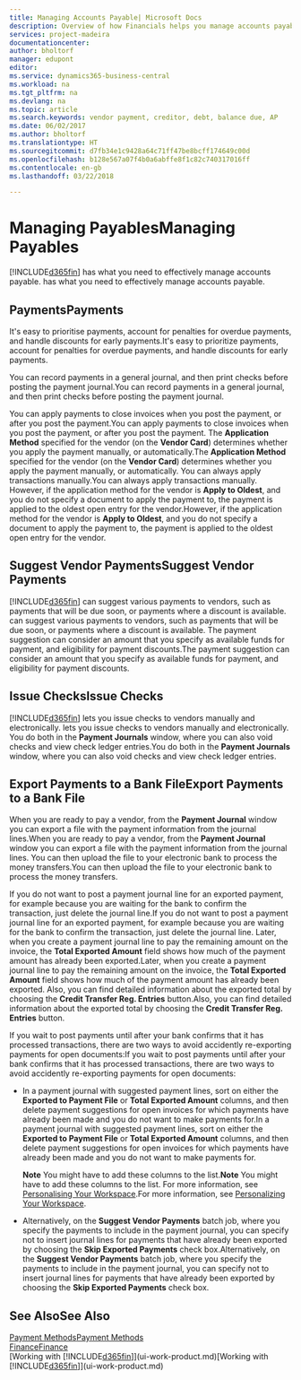 ```yaml
---
title: Managing Accounts Payable| Microsoft Docs
description: Overview of how Financials helps you manage accounts payable (AP), including vendor payments, creditors, debt, and balance due.
services: project-madeira
documentationcenter: 
author: bholtorf
manager: edupont
editor: 
ms.service: dynamics365-business-central
ms.workload: na
ms.tgt_pltfrm: na
ms.devlang: na
ms.topic: article
ms.search.keywords: vendor payment, creditor, debt, balance due, AP
ms.date: 06/02/2017
ms.author: bholtorf
ms.translationtype: HT
ms.sourcegitcommit: d7fb34e1c9428a64c71ff47be8bcff174649c00d
ms.openlocfilehash: b128e567a07f4b0a6abffe8f1c82c740317016ff
ms.contentlocale: en-gb
ms.lasthandoff: 03/22/2018

---
```

# <a name="managing-payables"></a><span data-ttu-id="e908a-103">Managing Payables</span><span class="sxs-lookup"><span data-stu-id="e908a-103">Managing Payables</span></span>
[!INCLUDE[d365fin](includes/d365fin_md.md)]<span data-ttu-id="e908a-104"> has what you need to effectively manage accounts payable.</span><span class="sxs-lookup"><span data-stu-id="e908a-104"> has what you need to effectively manage accounts payable.</span></span>  

## <a name="payments"></a><span data-ttu-id="e908a-105">Payments</span><span class="sxs-lookup"><span data-stu-id="e908a-105">Payments</span></span>
<span data-ttu-id="e908a-106">It's easy to prioritise payments, account for penalties for overdue payments, and handle discounts for early payments.</span><span class="sxs-lookup"><span data-stu-id="e908a-106">It's easy to prioritize payments, account for penalties for overdue payments, and handle discounts for early payments.</span></span>

<span data-ttu-id="e908a-107">You can record payments in a general journal, and then print checks before posting the payment journal.</span><span class="sxs-lookup"><span data-stu-id="e908a-107">You can record payments in a general journal, and then print checks before posting the payment journal.</span></span>

<span data-ttu-id="e908a-108">You can apply payments to close invoices when you post the payment, or after you post the payment.</span><span class="sxs-lookup"><span data-stu-id="e908a-108">You can apply payments to close invoices when you post the payment, or after you post the payment.</span></span> <span data-ttu-id="e908a-109">The **Application Method** specified for the vendor (on the **Vendor Card**) determines whether you apply the payment manually, or automatically.</span><span class="sxs-lookup"><span data-stu-id="e908a-109">The **Application Method** specified for the vendor (on the **Vendor Card**) determines whether you apply the payment manually, or automatically.</span></span> <span data-ttu-id="e908a-110">You can always apply transactions manually.</span><span class="sxs-lookup"><span data-stu-id="e908a-110">You can always apply transactions manually.</span></span> <span data-ttu-id="e908a-111">However, if the application method for the vendor is **Apply to Oldest**, and you do not specify a document to apply the payment to, the payment is applied to the oldest open entry for the vendor.</span><span class="sxs-lookup"><span data-stu-id="e908a-111">However, if the application method for the vendor is **Apply to Oldest**, and you do not specify a document to apply the payment to, the payment is applied to the oldest open entry for the vendor.</span></span>

## <a name="suggest-vendor-payments"></a><span data-ttu-id="e908a-112">Suggest Vendor Payments</span><span class="sxs-lookup"><span data-stu-id="e908a-112">Suggest Vendor Payments</span></span>
[!INCLUDE[d365fin](includes/d365fin_md.md)]<span data-ttu-id="e908a-113"> can suggest various payments to vendors, such as payments that will be due soon, or payments where a discount is available.</span><span class="sxs-lookup"><span data-stu-id="e908a-113"> can suggest various payments to vendors, such as payments that will be due soon, or payments where a discount is available.</span></span> <span data-ttu-id="e908a-114">The payment suggestion can consider an amount that you specify as available funds for payment, and eligibility for payment discounts.</span><span class="sxs-lookup"><span data-stu-id="e908a-114">The payment suggestion can consider an amount that you specify as available funds for payment, and eligibility for payment discounts.</span></span>

## <a name="issue-checks"></a><span data-ttu-id="e908a-115">Issue Checks</span><span class="sxs-lookup"><span data-stu-id="e908a-115">Issue Checks</span></span>
[!INCLUDE[d365fin](includes/d365fin_md.md)]<span data-ttu-id="e908a-116"> lets you issue checks to vendors manually and electronically.</span><span class="sxs-lookup"><span data-stu-id="e908a-116"> lets you issue checks to vendors manually and electronically.</span></span> <span data-ttu-id="e908a-117">You do both in the **Payment Journals** window, where you can also void checks and view check ledger entries.</span><span class="sxs-lookup"><span data-stu-id="e908a-117">You do both in the **Payment Journals** window, where you can also void checks and view check ledger entries.</span></span>

## <a name="export-payments-to-a-bank-file"></a><span data-ttu-id="e908a-118">Export Payments to a Bank File</span><span class="sxs-lookup"><span data-stu-id="e908a-118">Export Payments to a Bank File</span></span>
<span data-ttu-id="e908a-119">When you are ready to pay a vendor, from the **Payment Journal** window you can export a file with the payment information from the journal lines.</span><span class="sxs-lookup"><span data-stu-id="e908a-119">When you are ready to pay a vendor, from the **Payment Journal** window you can export a file with the payment information from the journal lines.</span></span> <span data-ttu-id="e908a-120">You can then upload the file to your electronic bank to process the money transfers.</span><span class="sxs-lookup"><span data-stu-id="e908a-120">You can then upload the file to your electronic bank to process the money transfers.</span></span>

<span data-ttu-id="e908a-121">If you do not want to post a payment journal line for an exported payment, for example because you are waiting for the bank to confirm the transaction, just delete the journal line.</span><span class="sxs-lookup"><span data-stu-id="e908a-121">If you do not want to post a payment journal line for an exported payment, for example because you are waiting for the bank to confirm the transaction, just delete the journal line.</span></span> <span data-ttu-id="e908a-122">Later, when you create a payment journal line to pay the remaining amount on the invoice, the **Total Exported Amount** field shows how much of the payment amount has already been exported.</span><span class="sxs-lookup"><span data-stu-id="e908a-122">Later, when you create a payment journal line to pay the remaining amount on the invoice, the **Total Exported Amount** field shows how much of the payment amount has already been exported.</span></span> <span data-ttu-id="e908a-123">Also, you can find detailed information about the exported total by choosing the **Credit Transfer Reg. Entries** button.</span><span class="sxs-lookup"><span data-stu-id="e908a-123">Also, you can find detailed information about the exported total by choosing the **Credit Transfer Reg. Entries** button.</span></span>

<span data-ttu-id="e908a-124">If you wait to post payments until after your bank confirms that it has processed transactions, there are two ways to avoid accidently re-exporting payments for open documents:</span><span class="sxs-lookup"><span data-stu-id="e908a-124">If you wait to post payments until after your bank confirms that it has processed transactions, there are two ways to avoid accidently re-exporting payments for open documents:</span></span>  

* <span data-ttu-id="e908a-125">In a payment journal with suggested payment lines, sort on either the **Exported to Payment File** or **Total Exported Amount** columns, and then delete payment suggestions for open invoices for which payments have already been made and you do not want to make payments for.</span><span class="sxs-lookup"><span data-stu-id="e908a-125">In a payment journal with suggested payment lines, sort on either the **Exported to Payment File** or **Total Exported Amount** columns, and then delete payment suggestions for open invoices for which payments have already been made and you do not want to make payments for.</span></span>

    <span data-ttu-id="e908a-126">**Note** You might have to add these columns to the list.</span><span class="sxs-lookup"><span data-stu-id="e908a-126">**Note** You might have to add these columns to the list.</span></span> <span data-ttu-id="e908a-127">For more information, see [Personalising Your Workspace](ui-personalization-user.md).</span><span class="sxs-lookup"><span data-stu-id="e908a-127">For more information, see [Personalizing Your Workspace](ui-personalization-user.md).</span></span>  
* <span data-ttu-id="e908a-128">Alternatively, on the **Suggest Vendor Payments** batch job, where you specify the payments to include in the payment journal, you can specify not to insert journal lines for payments that have already been exported by choosing the **Skip Exported Payments** check box.</span><span class="sxs-lookup"><span data-stu-id="e908a-128">Alternatively, on the **Suggest Vendor Payments** batch job, where you specify the payments to include in the payment journal, you can specify not to insert journal lines for payments that have already been exported by choosing the **Skip Exported Payments** check box.</span></span>

## <a name="see-also"></a><span data-ttu-id="e908a-129">See Also</span><span class="sxs-lookup"><span data-stu-id="e908a-129">See Also</span></span>
[<span data-ttu-id="e908a-130">Payment Methods</span><span class="sxs-lookup"><span data-stu-id="e908a-130">Payment Methods</span></span>](finance-payment-methods.md)  
[<span data-ttu-id="e908a-131">Finance</span><span class="sxs-lookup"><span data-stu-id="e908a-131">Finance</span></span>](finance.md)  
<span data-ttu-id="e908a-132">[Working with [!INCLUDE[d365fin](includes/d365fin_md.md)]](ui-work-product.md)</span><span class="sxs-lookup"><span data-stu-id="e908a-132">[Working with [!INCLUDE[d365fin](includes/d365fin_md.md)]](ui-work-product.md)</span></span>

